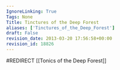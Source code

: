 ```yaml
---
IgnoreLinking: True
Tags: None
Title: Tinctures of the Deep Forest
aliases: ['Tinctures_of_the_Deep_Forest']
draft: False
revision_date: 2013-03-20 17:56:58+00:00
revision_id: 18826
---
```


#REDIRECT [[Tonics of the Deep Forest]]
